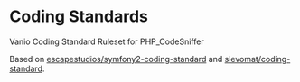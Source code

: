 # Coding Standards

Vanio Coding Standard Ruleset for PHP_CodeSniffer

Based on [escapestudios/symfony2-coding-standard](https://github.com/djoos/Symfony-coding-standard/blob/master/composer.json)
and [slevomat/coding-standard](https://github.com/slevomat/coding-standard).
